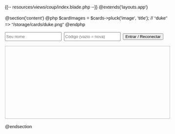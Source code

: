 {{-- resources/views/coup/index.blade.php --}}
@extends('layouts.app')

@section('content')
@php
    $cardImages = $cards->pluck('image', 'title');   // “duke” => “/storage/cards/duke.png”
@endphp

<style>
body{font:15px/1.4 sans-serif;margin:2rem}
#join{display:flex;gap:.5rem;flex-wrap:wrap}
#lobby,#game{display:none}
button{margin:.25rem .5rem .25rem 0}
#playersWrap{margin-top:1rem}
#players{display:flex;gap:1rem;flex-wrap:wrap}
#players div{border:1px solid #888;border-radius:4px;padding:.5rem;min-width:170px}
.revealed img{width:34px;margin-right:2px}
.card{cursor:pointer;margin:4px;border:1px solid #444;border-radius:4px; transition: transform 0.2s;}
.card.sel{background:#ffe}
.card:hover{transform: scale(1.05)}
#history{border:1px solid #bbb;height:220px;overflow:auto;padding:.5rem;font-size:12px;margin-top:1rem}
#info{color:#c00;margin:.5rem 0;font-weight:bold}
.high-contrast * { background-color: black !important; color: yellow !important; border-color: yellow !important; }
</style>

<!-- ───────── ENTRAR ───────── -->
<div id="join" class="mb-3">
  <input id="name"  class="form-control d-inline w-auto" placeholder="Seu nome">
  <input id="roomIn" class="form-control d-inline w-auto" placeholder="Código (vazio = nova)">
  <button id="btnJoin" class="btn btn-primary">Entrar / Reconectar</button>
</div>

<!-- ───────── LOBBY (apenas botões) ───────── -->
<div id="lobby">
  <h3>Sala: <span id="roomCode"></span></h3>
  <button id="btnReady" class="btn btn-success btn-sm">PRONTO</button>
  <button id="btnLeave" class="btn btn-outline-danger btn-sm">SAIR</button>
  <button id="btnStatus" class="btn btn-info btn-sm">Mostrar Tudo</button>
  <button id="btnAcess" class="btn btn-warning btn-sm">Acessibilidade</button>
</div>

<!-- ───────── LISTA DE JOGADORES ───────── -->
<div id="playersWrap" style="display:none">
  <h4>Jogadores</h4>
  <section id="players"></section>
</div>

<!-- ───────── PARTIDA ───────── -->
<div id="game" class="mt-3">
  <h2 id="me"></h2>
  <div id="hand" class="mb-2"></div>
  <div id="info"></div>

  <button id="add"    class="btn btn-success btn-sm">+1 moeda</button>
  <button id="rem"    class="btn btn-danger  btn-sm">-1 moeda</button>
  <button id="lose"   class="btn btn-warning btn-sm">Perder influência</button>
  <button id="reveal" class="btn btn-warning btn-sm">Revelar &amp; trocar</button>
  <button id="amb"    class="btn btn-info    btn-sm">Troca (Embaixador)</button>
  <button id="btnLeaveGame" class="btn btn-outline-danger btn-sm">SAIR</button>
</div>

<!-- ───────── HISTÓRICO ───────── -->
<h4 id="histTitle" class="mt-3" style="display:none">Histórico</h4>
<div id="history"></div>

<script>
const CARD_IMG = @json($cardImages);
let ws=null, roomId='', pid='', myName='';
let myHand=[], myReady=false, mode=null, pending=[];
const revealedByPid = {};
const nameToPid     = {};
let   playersState  = {};

// Mostrar status no console
document.getElementById('btnStatus').onclick = () => {
  console.log("🚨 Status completo do jogo:", { playersState, myHand, roomId, pid });
  alert("Status do jogo foi exibido no console.");
};

// Alternar modo de acessibilidade
document.getElementById('btnAcess').onclick = () => {
  document.body.classList.toggle('high-contrast');
};

const sRoom = localStorage.getItem('coup_room');
const sPid  = localStorage.getItem('coup_pid');
if (sRoom && sPid) connectWS({roomId:sRoom, pid:sPid});

document.getElementById('btnJoin').onclick = () => {
  if (ws) return;
  myName = document.getElementById('name').value.trim() || 'Você';
  const code = document.getElementById('roomIn').value.trim();
  connectWS({name:myName, roomId:code||undefined});
};

document.getElementById('btnLeave').onclick =
document.getElementById('btnLeaveGame').onclick = leaveRoom;

function leaveRoom(){
  if (ws && ws.readyState===1) ws.send(JSON.stringify({type:'leave'}));
  if (ws) { ws.close(); ws=null; }
  localStorage.removeItem('coup_room'); localStorage.removeItem('coup_pid');
  roomId=''; pid=''; myHand=[]; myReady=false; mode=null; pending=[];
  Object.keys(revealedByPid).forEach(k=>delete revealedByPid[k]);
  ['lobby','game','playersWrap'].forEach(id=>document.getElementById(id).style.display='none');
  document.getElementById('join').style.display='flex';
  document.getElementById('players').innerHTML='';
  document.getElementById('hand').innerHTML='';
  resetHistory(); setInfo('');
}

function connectWS(payload){
  ws = new WebSocket('ws://localhost:8080');
  ws.onopen    = () => ws.send(JSON.stringify({type:'join', ...payload}));
  ws.onmessage = e   => handle(JSON.parse(e.data));
  ws.onclose   = leaveRoom;
}

document.getElementById('btnReady').onclick = () => {
  myReady=!myReady;
  send({type:'ready', ready:myReady});
  toggleReadyBtn();
};

function toggleReadyBtn(){
  const b=document.getElementById('btnReady');
  b.classList.toggle('btn-success',!myReady);
  b.classList.toggle('btn-secondary',myReady);
  b.textContent=myReady?'Cancelado':'PRONTO';
}

document.getElementById('add').onclick =()=>{ send({type:'coinDelta',delta:1}); playSound('coin.mp3'); };
document.getElementById('rem').onclick =()=>send({type:'coinDelta',delta:-1});
document.getElementById('lose').onclick   =()=>beginSelect('lose','Escolha a carta a perder');
document.getElementById('reveal').onclick =()=>{
  send({type:'revealCard'}); 
  playSound('reveal.mp3');
  playSound('voice-perdeuduque.mp3');
};
document.getElementById('amb').onclick    =()=>send({type:'ambassadorDraw'});

function handle(m){
  switch(m.type){
    case 'welcome':
      roomId=m.roomId; pid=m.pid; myHand=m.hand||[];
      localStorage.setItem('coup_room',roomId);
      localStorage.setItem('coup_pid', pid);
      resetHistory();
      playersState=m.players; if(m.history) m.history.forEach(addHistory);
      renderPlayers(playersState); showLobby();
      break;
    case 'players': playersState = m.players; renderPlayers(playersState); break;
    case 'start': myHand=m.hand; playersState=m.players; renderPlayers(playersState); renderHand(); showGame(); clearMode(); break;
    case 'hand': myHand=m.hand; renderHand(); clearMode(); break;
    case 'ambassador': myHand=m.hand; renderHand(); beginSelect('amb','Selecione 2 cartas para devolver'); break;
    case 'coins': updateCoins(m.pid,m.coins); break;
    case 'cards': updateCards(m.pid,m.cards,m.alive); break;
    case 'history': addHistory(m.entry); break;
  }
}

function beginSelect(newMode,msg){ mode=newMode; pending=[]; setInfo(msg); highlight(true); }

function cardClick(card,img){
  if(!mode) {
    playSound(`${card}.mp3`);
    return;
  }
  if(['lose','reveal'].includes(mode)){
    send({type:mode==='lose'?'loseCard':'revealCard',card}); clearMode(); return;
  }
  if(img.classList.contains('sel')){ img.classList.remove('sel'); pending.splice(pending.indexOf(card),1);}
  else if(pending.length<2){ img.classList.add('sel'); pending.push(card); }
  if(pending.length===2){ send({type:'ambassadorReturn',return:pending}); clearMode(); }
}

function clearMode(){ mode=null; pending=[]; setInfo(''); highlight(false);}
function highlight(on){document.querySelectorAll('#hand .card').forEach(el=>{el.classList.remove('sel');el.style.cursor=on?'pointer':'default';});}

function renderHand(){
  const box=document.getElementById('hand'); box.innerHTML='';
  myHand.forEach(c=>{
    const img=document.createElement('img');
    img.src=CARD_IMG[c]||''; img.alt=c; img.width=80; img.className='card';
    img.onclick=()=>cardClick(c,img);
    box.appendChild(img);
  });
}

function renderPlayers(players){
  const area=document.getElementById('players'); area.innerHTML='';
  Object.entries(players).forEach(([id,p])=>{
    nameToPid[p.name]=id;
    const revealed=revealedByPid[id]||[];
    area.insertAdjacentHTML('beforeend',`
      <div data-pid="${id}">
        <strong>${p.name}${id===pid?' (você)':''}</strong> ${p.ready?'✅':'⏳'}<br>
        moedas: <span class="coins">${p.coins}</span><br>
        cartas restantes: <span class="cards">${p.cards}</span><br>
        vivo: <span class="alive">${p.alive}</span><br>
        <div class="revealed">${revealed.map(c=>'<img src="'+CARD_IMG[c]+'" alt="'+c+'">').join('')}</div>
      </div>`);
    if(id===pid){
      myReady=p.ready; myName=p.name; toggleReadyBtn();
      document.getElementById('me').textContent=`${p.name} – moedas: ${p.coins}`;
    }
  });
  playersState = players;
}

function updateCoins(id,val){
  const span=document.querySelector(`[data-pid="${id}"] .coins`);
  if(span) span.textContent=val;
  if(playersState[id]) playersState[id].coins=val;
  if(id===pid) document.getElementById('me').textContent=`${myName} – moedas: ${val}`;
}

function updateCards(id,cards,alive){
  const wrap=document.querySelector(`[data-pid="${id}"]`);
  if(wrap){
    wrap.querySelector('.cards').textContent=cards;
    wrap.querySelector('.alive').textContent=alive;
  }
  if(playersState[id]){ playersState[id].cards=cards; playersState[id].alive=alive; }
}

function resetHistory(){ document.getElementById('history').innerHTML=''; document.getElementById('histTitle').style.display='none';}

function addHistory(e){
  const h = document.getElementById('history');
  h.insertAdjacentHTML('beforeend',
      `<div>[${new Date(e.t).toLocaleTimeString()}] ${e.text}</div>`);
  h.scrollTop = h.scrollHeight;
  document.getElementById('histTitle').style.display = 'block';
  const m = e.text.match(/(.+?) perdeu (\w+)/i);
  if(!m) return;
  const pidT = nameToPid[m[1].trim()];
  if(!pidT) return;
  const card = m[2].toLowerCase();
  const arr  = revealedByPid[pidT] = revealedByPid[pidT] || [];
  if(!arr.includes(card)) arr.push(card);
  renderPlayers(playersState);
}

function send(o){ ws&&ws.readyState===1&&ws.send(JSON.stringify(o)); }
function setInfo(t){ document.getElementById('info').textContent=t; }
function showLobby(){
  document.getElementById('join').style.display='none';
  document.getElementById('lobby').style.display='block';
  document.getElementById('playersWrap').style.display='block';
  document.getElementById('roomCode').textContent=roomId;
}
function showGame(){
  document.getElementById('game').style.display='block';
  document.getElementById('lobby').style.display='block';
  document.getElementById('playersWrap').style.display='block';
}

// ───── FUNÇÕES DE ÁUDIO ─────
function playSound(filename) {
  const audio = new Audio(`/audios/${filename}`);
  audio.play().catch(()=>{});
}

function suaVez() {
  playSound('voice-suavez.mp3');
}

window.addEventListener('load', () => {
  playSound('voice-bemvindo.mp3');
  playSound('enter.mp3');
});
</script>
@endsection
